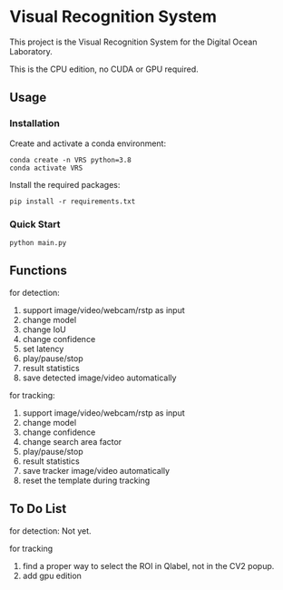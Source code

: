 # Visual Recognition System
This project is the Visual Recognition System for the Digital Ocean Laboratory.


 This is the CPU edition, no CUDA or GPU required.

## Usage
### Installation
Create and activate a conda environment:
```
conda create -n VRS python=3.8
conda activate VRS
```
Install the required packages:
```
pip install -r requirements.txt
```

### Quick Start
```
python main.py
```

## Functions

for detection:
1. support image/video/webcam/rstp as input
2. change model
3. change IoU
4. change confidence
5. set latency
6. play/pause/stop
7. result statistics
8. save  detected image/video automatically

for tracking:
1. support image/video/webcam/rstp as input
2.  change model
3. change confidence
4. change search area factor
5. play/pause/stop
6. result statistics
7. save  tracker image/video automatically
8. reset the template during tracking


## To Do List

for detection:
Not yet.

for tracking
1. find a proper way to select the ROI in Qlabel, not in the CV2 popup. 
2. add gpu edition




